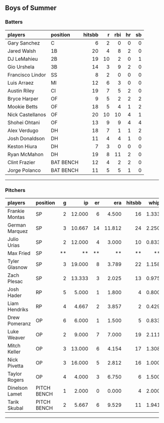 ## Boys of Summer

### Batters

 
|players          |position  | hitsbb|  r| rbi| hr| sb| 
|:----------------|:---------|------:|--:|---:|--:|--:| 
|Gary Sanchez     |C         |      6|  2|   0|  0|  0| 
|Jared Walsh      |1B        |     20|  4|   8|  2|  0| 
|DJ LeMahieu      |2B        |     19| 10|   2|  0|  1| 
|Gio Urshela      |3B        |     14|  3|   9|  2|  0| 
|Francisco Lindor |SS        |      8|  2|   0|  0|  0| 
|Luis Arraez      |MI        |     12|  6|   3|  0|  0| 
|Austin Riley     |CI        |     19|  7|   5|  2|  0| 
|Bryce Harper     |OF        |      9|  5|   2|  2|  2| 
|Mookie Betts     |OF        |     18|  5|   4|  1|  2| 
|Nick Castellanos |OF        |     20| 10|  10|  4|  1| 
|Shohei Ohtani    |OF        |     13|  9|   9|  4|  4| 
|Alex Verdugo     |DH        |     18|  7|   1|  1|  2| 
|Josh Donaldson   |DH        |     11|  4|   4|  1|  0| 
|Keston Hiura     |DH        |      7|  3|   0|  0|  0| 
|Ryan McMahon     |DH        |     19|  8|  11|  2|  0| 
|Clint Frazier    |BAT BENCH |     12|  4|   2|  2|  0| 
|Jorge Polanco    |BAT BENCH |     11|  5|   5|  1|  0| 

* * *

### Pitchers

 
|players        |position    |  g|     ip| er|    era| hitsbb|  whip| so|  w| sv| 
|:--------------|:-----------|--:|------:|--:|------:|------:|-----:|--:|--:|--:| 
|Frankie Montas |SP          |  2| 12.000|  6|  4.500|     16| 1.333|  9|  1|  0| 
|German Marquez |SP          |  3| 10.667| 14| 11.812|     24| 2.250| 14|  0|  0| 
|Julio Urias    |SP          |  2| 12.000|  4|  3.000|     10| 0.833| 16|  1|  0| 
|Max Fried      |SP          | **|     **| **|     **|     **|    **| **| **| **| 
|Tyler Glasnow  |SP          |  3| 19.000|  8|  3.789|     22| 1.158| 28|  2|  0| 
|Zach Plesac    |SP          |  2| 13.333|  3|  2.025|     13| 0.975| 10|  1|  0| 
|Josh Hader     |RP          |  5|  5.000|  1|  1.800|      4| 0.800|  8|  0|  4| 
|Liam Hendriks  |RP          |  4|  4.667|  2|  3.857|      2| 0.429| 10|  1|  2| 
|Drew Pomeranz  |OP          |  6|  6.000|  1|  1.500|      5| 0.833|  7|  0|  0| 
|Luke Weaver    |OP          |  2|  9.000|  7|  7.000|     19| 2.111|  9|  0|  0| 
|Mitch Keller   |OP          |  3| 13.000|  6|  4.154|     17| 1.308| 12|  1|  0| 
|Nick Pivetta   |OP          |  3| 16.000|  5|  2.812|     16| 1.000| 19|  2|  0| 
|Taylor Rogers  |OP          |  4|  4.000|  3|  6.750|      6| 1.500|  4|  0|  2| 
|Dinelson Lamet |PITCH BENCH |  1|  2.000|  0|  0.000|      4| 2.000|  0|  0|  0| 
|Tarik Skubal   |PITCH BENCH |  2|  5.667|  6|  9.529|     11| 1.941|  4|  0|  0| 


* * *


